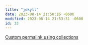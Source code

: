 ```yaml
---
title: "jekyll"
date: 2023-08-14 21:50:16 -0600
modified: 2023-08-14 21:53:31 -0600
id: 33
---
```



[Custom permalink using collections](https://talk.jekyllrb.com/t/creating-custom-permalinks-for-each-post-category/434)

